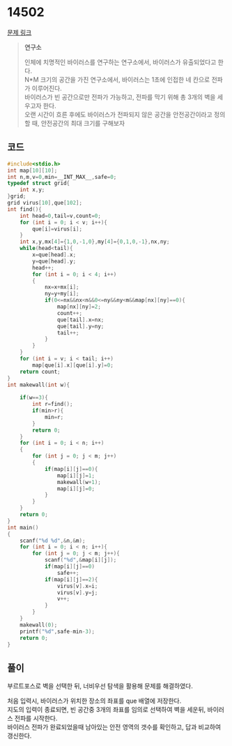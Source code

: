 # 14502

[문제 링크](https://www.acmicpc.net/problem/14502)

> __연구소__
>
> 인체에 치명적인 바이러스를 연구하는 연구소에서, 바이러스가 유출되었다고 한다.  
> N*M 크기의 공간을 가진 연구소에서, 바이러스는 1초에 인접한 네 칸으로 전파가 이루어진다.  
> 바이러스가 빈 공간으로만 전파가 가능하고, 전파를 막기 위해 총 3개의 벽을 세우고자 한다.  
> 오랜 시간이 흐른 후에도 바이러스가 전파되지 않은 공간을 안전공간이라고 정의할 때, 안전공간의 최대 크기를 구해보자  

## 코드

```c
#include<stdio.h>
int map[10][10];
int n,m,v=0,min=__INT_MAX__,safe=0;
typedef struct grid{
    int x,y;
}grid;
grid virus[10],que[102];
int find(){
    int head=0,tail=v,count=0;
    for (int i = 0; i < v; i++){
        que[i]=virus[i];
    }
    int x,y,mx[4]={1,0,-1,0},my[4]={0,1,0,-1},nx,ny;
    while(head<tail){
        x=que[head].x;
        y=que[head].y;
        head++;
        for (int i = 0; i < 4; i++)
        {
            nx=x+mx[i];
            ny=y+my[i];
            if(0<=nx&&nx<n&&0<=ny&&ny<m&&map[nx][ny]==0){
                map[nx][ny]=2;
                count++;
                que[tail].x=nx;
                que[tail].y=ny;
                tail++;
            }
        }
    }
    for (int i = v; i < tail; i++)
        map[que[i].x][que[i].y]=0;
    return count;
}
int makewall(int w){
    
    if(w==3){
        int r=find();
        if(min>r){
            min=r;
        }
        return 0;
    }
    for (int i = 0; i < n; i++)
    {
        for (int j = 0; j < m; j++)
        {
            if(map[i][j]==0){
                map[i][j]=1;
                makewall(w+1);
                map[i][j]=0;
            }
        }
    }
    return 0;
}
int main()
{
    scanf("%d %d",&n,&m);
    for (int i = 0; i < n; i++){
        for (int j = 0; j < m; j++){
            scanf("%d",&map[i][j]);
            if(map[i][j]==0)
                safe++;
            if(map[i][j]==2){
                virus[v].x=i;
                virus[v].y=j;
                v++;
            }
        }
    }
    makewall(0);
    printf("%d",safe-min-3);
    return 0;
}
```

## 풀이

부르트포스로 벽을 선택한 뒤, 너비우선 탐색을 활용해 문제를 해결하였다.  

처음 입력시, 바이러스가 위치한 장소의 좌표를 que 배열에 저장한다.  
지도의 입력이 종료되면, 빈 공간중 3개의 좌표를 임의로 선택하여 벽을 세운뒤, 바이러스 전파를 시작한다.  
바이러스 전파가 완료되었을때 남아있는 안전 영역의 갯수를 확인하고, 답과 비교하여 갱신한다.  
